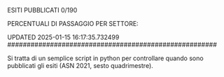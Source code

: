 ESITI PUBBLICATI 0/190 

PERCENTUALI DI PASSAGGIO PER SETTORE:

UPDATED 2025-01-15 16:17:35.732499
###################################################### 

Si tratta di un semplice script in python per controllare quando sono pubblicati gli esiti (ASN 2021, sesto quadrimestre).

